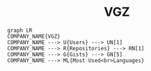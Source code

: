 <h1 align="center">VGZ</h1>

```mermaid
graph LR
COMPANY_NAME{VGZ}
COMPANY_NAME ---> U{Users} ---> UN[1]
COMPANY_NAME ---> R{Repositories} ---> RN[1]
COMPANY_NAME ---> G{Gists} ---> GN[5]
COMPANY_NAME ---> ML{Most Used<br>Languages}
```
